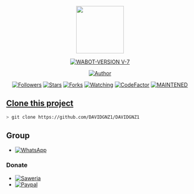 <p align="center">
<img src="https://static.wikia.nocookie.net/kenja-no-mago/images/8/85/Sizilien_von_klode_1.jpg/revision/latest/top-crop/width/300/height/300?cb=20190417164406" width="128" height="128"/>
</p>
<p align="center">
<a href="#"><img title="WABOT-VERSION V-7" src="https://img.shields.io/badge/Termux Whatsapp Bot-green?colorA=%23ff0000&colorB=%23017e40&style=for-the-badge"></a>
</p>
<p align="center">
<a href="https://github.com/DAVIDGNZ1"><img title="Author" src="https://img.shields.io/badge/Author-DAVIDGNZ1-red.svg?style=for-the-badge&logo=github"></a>
</p>
<p align="center">
<a href="https://github.com/DAVIDGNZ1/followers"><img title="Followers" src="https://img.shields.io/github/followers/DAVIDGNZ1?color=blue&style=flat-square"></a>
<a href="https://github.com/DAVIDGNZ1/termux-wabot/stargazers/"><img title="Stars" src="https://img.shields.io/github/stars/DAVIDGNZ1/SC-NEW?color=red&style=flat-square"></a>
<a href="https://github.com/DAVIDGNZ1/termux-wabot/network/members"><img title="Forks" src="https://img.shields.io/github/forks/DAVIDGNZ1/SC-NEW?color=red&style=flat-square"></a>
<a href="https://github.com/DAVIDGNZ1/termux-wabot/watchers"><img title="Watching" src="https://img.shields.io/github/watchers/DAVIDGNZ1/SC-NEW?label=Watchers&color=blue&style=flat-square"></a>
<a href="https://www.codefactor.io/repository/github/DAVIDGNZ1/termux-wabot"><img src="https://www.codefactor.io/repository/github/DAVIDGNZ1/SC-NEW/badge" alt="CodeFactor" /></a>
<a href="#"><img title="MAINTENED" src="https://img.shields.io/badge/MAINTENED-YES-blue.svg"</a>
</p>

## Clone this project

```bash
> git clone https://github.com/DAVIDGNZ1/DAVIDGNZ1
```
## Group
* <a href="https://chat.whatsapp.com/KLfjq8AK4Jz62Pqfz5sv0v"><img alt="WhatsApp" src="https://img.shields.io/badge/WhatsApp%20Group-25D366?style=for-the-badge&logo=whatsapp&logoColor=white"/></a>

### Donate
* <a href="https://saweria.co/donate/DAVIDGNZ1"><img alt="Saweria" src="https://img.shields.io/badge/Saweria-F16061?style=for-the-badge&logo=ko-fi&logoColor=white" /></a>
* <a href="https://paypal.me/DAVIDGNZ1"><img alt="Paypal" src="https://img.shields.io/badge/PayPal-00457C?style=for-the-badge&logo=paypal&logoColor=white" /></a>


